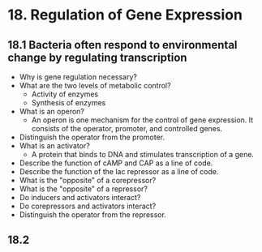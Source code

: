 # 18. Regulation of Gene Expression

## 18.1 Bacteria often respond to environmental change by regulating transcription

- Why is gene regulation necessary?
- What are the two levels of metabolic control?
  - Activity of enzymes
  - Synthesis of enzymes
- What is an operon?
  - An operon is one mechanism for the control of gene expression. It consists of the operator, promoter, and controlled genes.
- Distinguish the operator from the promoter.
- What is an activator?
  - A protein that binds to DNA and stimulates transcription of a gene.
- Describe the function of cAMP and CAP as a line of code.
- Describe the function of the lac repressor as a line of code.
- What is the "opposite" of a corepressor?
- What is the "opposite" of a repressor?
- Do inducers and activators interact?
- Do corepressors and activators interact?
- Distinguish the operator from the repressor.

## 18.2
